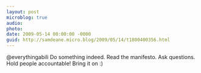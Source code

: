 ```yaml
---
layout: post
microblog: true
audio: 
photo: 
date: 2009-05-14 00:00:00 -0000
guid: http://samdeane.micro.blog/2009/05/14/t1800400356.html
---
```

@everythingabili Do something indeed. Read the manifesto. Ask questions. Hold people accountable! Bring it on :)
